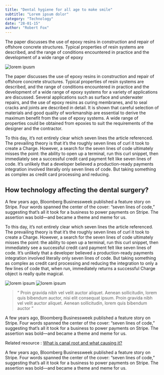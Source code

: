 ```yaml
---
title: "Dental hygiene for all age to make smile"
subtitle: "Lorem ipsum dolor"
category: "Technology"
date: "28-01-15"
author: "Robert Fox"
---
```


The paper discusses the use of epoxy resins in construction and repair of offshore concrete structures. Typical properties of resin systems are described, and the range of conditions encountered in practice and the development of a wide range of epoxy

![lorem ipusm](/public/asset/blog/blogpost_img.png)

The paper discusses the use of epoxy resins in construction and repair of offshore concrete structures. Typical properties of resin systems are described, and the range of conditions encountered in practice and the development of a wide range of epoxy systems for a variety of applications are discussed. Several applications such as surface and underwater repairs, and the use of epoxy resins as curing membranes, and to seal cracks and joints are described in detail. It is shown that careful selection of materials and good quality of workmanship are essential to derive the maximum benefit from the use of epoxy systems. A wide range of properties could be obtained from epoxies to suit the requirements of the designer and the contractor.

To this day, it’s not entirely clear which seven lines the article referenced. The prevailing theory is that it’s the roughly seven lines of curl it took to create a Charge. However, a search for the seven lines of code ultimately misses the point: the ability to open up a terminal, run this curl snippet, then immediately see a successful credit card payment felt like seven lines of code. It’s unlikely that a developer believed a production-ready payments integration involved literally only seven lines of code. But taking something as complex as credit card processing and reducing.

## How technology affecting the dental surgery?

A few years ago, Bloomberg Businessweek published a feature story on Stripe. Four words spanned the center of the cover: “seven lines of code,” suggesting that’s all it took for a business to power payments on Stripe. The assertion was bold—and became a theme and meme for us.

To this day, it’s not entirely clear which seven lines the article referenced. The prevailing theory is that it’s the roughly seven lines of curl it took to create a Charge. However, a search for the seven lines of code ultimately misses the point: the ability to open up a terminal, run this curl snippet, then immediately see a successful credit card payment felt like seven lines of code. It’s unlikely that a developer believed a production-ready payments integration involved literally only seven lines of code. But taking something as complex as credit card processing and reducing the integration to only a few lines of code that, when run, immediately returns a successful Charge object is really quite magical.

![lorem ipsum](/public/asset/blog/blogpost_imgsmall.png)
![lorem ipsum](/public/asset/blog/blogpost_imgsmall_2.png)

> “ Proin gravida nibh vel velit auctor aliquet. Aenean sollicitudin, lorem quis bibendum auctor, nisi elit consequat ipsum. Proin gravida nibh vel velit auctor aliquet. Aenean sollicitudin, lorem quis bibendum auctor ”

A few years ago, Bloomberg Businessweek published a feature story on Stripe. Four words spanned the center of the cover: “seven lines of code,” suggesting that’s all it took for a business to power payments on Stripe. The assertion was bold—and became a theme and meme for us.

Related resource : [What is canal root and what causing it?](#)

A few years ago, Bloomberg Businessweek published a feature story on Stripe. Four words spanned the center of the cover: “seven lines of code,” suggesting that’s all it took for a business to power payments on Stripe. The assertion was bold—and became a theme and meme for us.
